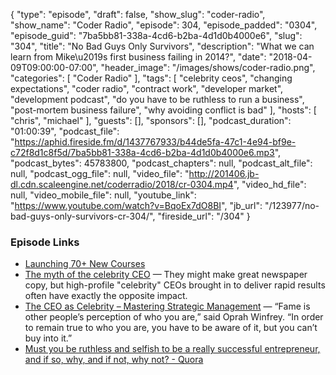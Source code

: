 {
  "type": "episode",
  "draft": false,
  "show_slug": "coder-radio",
  "show_name": "Coder Radio",
  "episode": 304,
  "episode_padded": "0304",
  "episode_guid": "7ba5bb81-338a-4cd6-b2ba-4d1d0b4000e6",
  "slug": "304",
  "title": "No Bad Guys Only Survivors",
  "description": "What we can learn from Mike\u2019s first business failing in 2014?",
  "date": "2018-04-09T09:00:00-07:00",
  "header_image": "/images/shows/coder-radio.png",
  "categories": [
    "Coder Radio"
  ],
  "tags": [
    "celebrity ceos",
    "changing expectations",
    "coder radio",
    "contract work",
    "developer market",
    "development podcast",
    "do you have to be ruthless to run a business",
    "post-mortem business failure",
    "why avoiding conflict is bad"
  ],
  "hosts": [
    "chris",
    "michael"
  ],
  "guests": [],
  "sponsors": [],
  "podcast_duration": "01:00:39",
  "podcast_file": "https://aphid.fireside.fm/d/1437767933/b44de5fa-47c1-4e94-bf9e-c72f8d1c8f5d/7ba5bb81-338a-4cd6-b2ba-4d1d0b4000e6.mp3",
  "podcast_bytes": 45783800,
  "podcast_chapters": null,
  "podcast_alt_file": null,
  "podcast_ogg_file": null,
  "video_file": "http://201406.jb-dl.cdn.scaleengine.net/coderradio/2018/cr-0304.mp4",
  "video_hd_file": null,
  "video_mobile_file": null,
  "youtube_link": "https://www.youtube.com/watch?v=BqoEx7dO8BI",
  "jb_url": "/123977/no-bad-guys-only-survivors-cr-304/",
  "fireside_url": "/304"
}


### Episode Links

  * [Launching 70+ New Courses](https://linuxacademy.com/blog/linuxacademy-com/launching-70-new-courses-challenges-learning-activities-in-april/?utm_source=site&utm_medium=siteannouncement&utm_campaign=April2018CourseLaunch "Launching 70+ New Courses")
  * [The myth of the celebrity CEO](http://www.management-issues.com/news/5021/the-myth-of-the-celebrity-ceo/ "The myth of the celebrity CEO") — They might make great newspaper copy, but high-profile "celebrity" CEOs brought in to deliver rapid results often have exactly the opposite impact.
  * [The CEO as Celebrity – Mastering Strategic Management](https://opentextbc.ca/strategicmanagement/chapter/the-ceo-as-celebrity/ "The CEO as Celebrity – Mastering Strategic Management") — “Fame is other people’s perception of who you are,” said Oprah Winfrey. “In order to remain true to who you are, you have to be aware of it, but you can’t buy into it.”
  * [Must you be ruthless and selfish to be a really successful entrepreneur, and if so, why, and if not, why not? - Quora](https://www.quora.com/Must-you-be-ruthless-and-selfish-to-be-a-really-successful-entrepreneur-and-if-so-why-and-if-not-why-not "Must you be ruthless and selfish to be a really successful entrepreneur, and if so, why, and if not, why not? - Quora")



